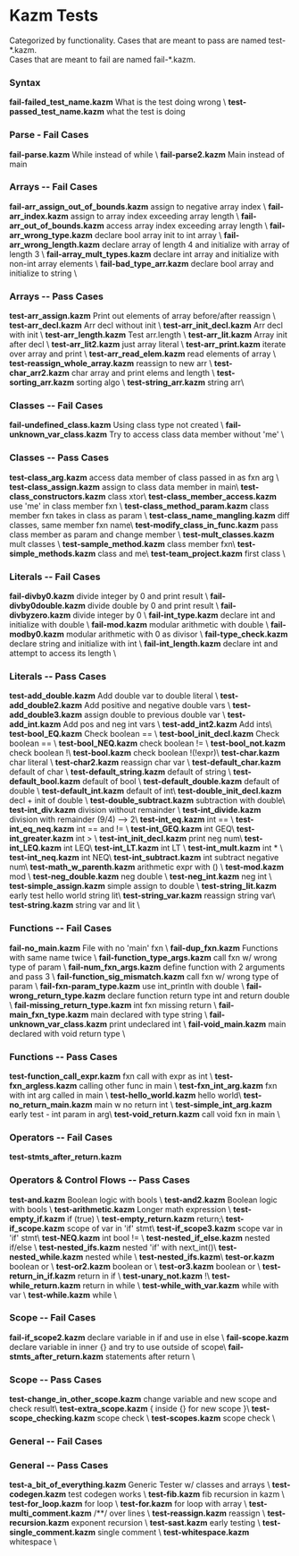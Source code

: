 # Kazm Tests 

Categorized by functionality. 
Cases that are meant to pass are named test-\*.kazm.\
Cases that are meant to fail are named fail-\*.kazm.

### Syntax

**fail-failed_test_name.kazm** What is the test doing wrong  \\
**test-passed_test_name.kazm** what the test is doing

### Parse - Fail Cases
**fail-parse.kazm** While instead of while \\
**fail-parse2.kazm** Main instead of main

### Arrays -- Fail Cases 
**fail-arr_assign_out_of_bounds.kazm** assign to negative array index \\
**fail-arr_index.kazm** assign to array index exceeding array length \\
**fail-arr_out_of_bounds.kazm** access array index exceeding array length \\
**fail-arr_wrong_type.kazm** declare bool array init to int array \\
**fail-arr_wrong_length.kazm** declare array of length 4 and initialize with array of length 3 \\
**fail-array_mult_types.kazm** declare int array and initialize with non-int array elements \\
**fail-bad_type_arr.kazm** declare bool array and initialize to string \\

### Arrays -- Pass Cases
**test-arr_assign.kazm** Print out elements of array before/after reassign \\
**test-arr_decl.kazm** Arr decl without init \\
**test-arr_init_decl.kazm** Arr decl with init \\
**test-arr_length.kazm** Test arr.length \\
**test-arr_lit.kazm** Array init after decl \\ 
**test-arr_lit2.kazm** just array literal \\
**test-arr_print.kazm** iterate over array and print \\ 
**test-arr_read_elem.kazm** read elements of array \\ 
**test-reassign_whole_array.kazm** reassign to new arr \\
**test-char_arr2.kazm** char array and print elems and length \\
**test-sorting_arr.kazm** sorting algo \\
**test-string_arr.kazm** string arr\\

### Classes -- Fail Cases 
**fail-undefined_class.kazm** Using class type not created \\
**fail-unknown_var_class.kazm** Try to access class data member without 'me' \\

### Classes -- Pass Cases 
**test-class_arg.kazm** access data member of class passed in as fxn arg  \\
**test-class_assign.kazm** assign to class data member in main\\
**test-class_constructors.kazm** class xtor\\ 
**test-class_member_access.kazm** use 'me' in class member fxn \\
**test-class_method_param.kazm** class member fxn takes in class as param \\
**test-class_name_mangling.kazm** diff classes, same member fxn name\\ 
**test-modify_class_in_func.kazm** pass class member as param and change member \\
**test-mult_classes.kazm** mult classes \\ 
**test-sample_method.kazm** class member fxn\\
**test-simple_methods.kazm** class and me\\ 
**test-team_project.kazm** first class \\

### Literals -- Fail Cases
**fail-divby0.kazm** divide integer by 0 and print result \\
**fail-divby0double.kazm** divide double by 0 and print result \\
**fail-divbyzero.kazm** divide integer by 0 \\
**fail-int_type.kazm** declare int and initialize with double \\
**fail-mod.kazm** modular arithmetic with double \\
**fail-modby0.kazm** modular arithmetic with 0 as divisor  \\
**fail-type_check.kazm** declare string and initialize with int \\
**fail-int_length.kazm** declare int and attempt to access its length \\ 

### Literals -- Pass Cases
**test-add_double.kazm** Add double var to double literal \\
**test-add_double2.kazm** Add positive and negative double vars \\
**test-add_double3.kazm** assign double to previous double var \\
**test-add_int.kazm** Add pos and neg int vars \\
**test-add_int2.kazm** Add ints\\
**test-bool_EQ.kazm** Check boolean ==  \\
**test-bool_init_decl.kazm** Check boolean == \\
**test-bool_NEQ.kazm** check boolean != \\
**test-bool_not.kazm** check boolean !\\
**test-bool.kazm** check boolean !(!expr)\\
**test-char.kazm** char literal \\
**test-char2.kazm** reassign char var \\
**test-default_char.kazm** default of char  \\
**test-default_string.kazm** default of string \\
**test-default_bool.kazm** default of bool \\
**test-default_double.kazm** default of double \\
**test-default_int.kazm** default of int\\
**test-double_init_decl.kazm** decl + init of double \\
**test-double_subtract.kazm** subtraction with double\\
**test-int_div.kazm** division without remainder \\
**test-int_divide.kazm** division with remainder (9/4) --> 2\\
**test-int_eq.kazm** int == \\
**test-int_eq_neq.kazm** int == and != \\ 
**test-int_GEQ.kazm** int GEQ\\
**test-int_greater.kazm** int > \\
**test-int_init_decl.kazm** print neg num\\ 
**test-int_LEQ.kazm** int LEQ\\
**test-int_LT.kazm** int LT \\
**test-int_mult.kazm** int * \\
**test-int_neq.kazm** int NEQ\\
**test-int_subtract.kazm** int subtract negative num\\
**test-math_w_parenth.kazm** arithmetic expr with () \\ 
**test-mod.kazm** mod \\
**test-neg_double.kazm**  neg double \\
**test-neg_int.kazm** neg int \\
**test-simple_assign.kazm** simple assign to double \\
**test-string_lit.kazm** early test hello world string lit\\
**test-string_var.kazm** reassign string var\\ 
**test-string.kazm** string var and lit  \\


### Functions -- Fail Cases
**fail-no_main.kazm** File with no 'main' fxn \\
**fail-dup_fxn.kazm** Functions with same name twice \\
**fail-function_type_args.kazm** call fxn w/ wrong type of param \\
**fail-num_fxn_args.kazm** define function with 2 arguments and pass 3 \\
**fail-function_sig_mismatch.kazm** call fxn w/ wrong type of param \\
**fail-fxn-param_type.kazm** use int_println with double \\
**fail-wrong_return_type.kazm** declare function return type int and return double  \\
**fail-missing_return_type.kazm** int fxn missing return \\
**fail-main_fxn_type.kazm** main declared with type string \\ 
**fail-unknown_var_class.kazm** print undeclared int \\
**fail-void_main.kazm** main declared with void return type \\

### Functions -- Pass Cases
**test-function_call_expr.kazm** fxn call with expr as int \\
**test-fxn_argless.kazm** calling other func in main \\
**test-fxn_int_arg.kazm** fxn with int arg called in main \\
**test-hello_world.kazm** hello world\\
**test-no_return_main.kazm** main w no return int \\
**test-simple_int_arg.kazm** early test - int param in arg\\
**test-void_return.kazm** call void fxn in main \\


### Operators -- Fail Cases
**test-stmts_after_return.kazm**

### Operators & Control Flows -- Pass Cases
**test-and.kazm**  Boolean logic with bools \\
**test-and2.kazm** Boolean logic with bools \\
**test-arithmetic.kazm**  Longer math expression \\
**test-empty_if.kazm** if (true) \\
**test-empty_return.kazm** return;\\
**test-if_scope.kazm** scope of var in 'if' stmt\\
**test-if_scope3.kazm** scope var in 'if' stmt\\
**test-NEQ.kazm** int bool != \\
**test-nested_if_else.kazm** nested if/else  \\
**test-nested_ifs.kazm** nested 'if' with next_int()\\
**test-nested_while.kazm** nested while \\
**test-nested_ifs.kazm**\\
**test-or.kazm** boolean or \\
**test-or2.kazm** boolean or \\
**test-or3.kazm** boolean or \\
**test-return_in_if.kazm** return in if \\
**test-unary_not.kazm** !\\
**test-while_return.kazm** return in while \\
**test-while_with_var.kazm** while with var 
\\
**test-while.kazm** while \\

### Scope -- Fail Cases
**fail-if_scope2.kazm** declare variable in if and use in else \\
**fail-scope.kazm** declare variable in inner {} and try to use outside of scope\\
**fail-stmts_after_return.kazm** statements after return \\


### Scope -- Pass Cases
**test-change_in_other_scope.kazm** change variable and new scope and check result\\
**test-extra_scope.kazm** { inside {} for new scope }\\
**test-scope_checking.kazm** scope check \\
**test-scopes.kazm** scope check \\

### General -- Fail Cases

### General -- Pass Cases
**test-a_bit_of_everything.kazm** Generic Tester w/ classes and arrays \\
**test-codegen.kazm** test codegen works \\
**test-fib.kazm** fib recursion in kazm \\
**test-for_loop.kazm** for loop \\
**test-for.kazm** for loop with array \\
**test-multi_comment.kazm** /**/ over lines \\
**test-reassign.kazm** reassign \\
**test-recursion.kazm** exponent recursion \\
**test-sast.kazm** early testing \\
**test-single_comment.kazm** single comment \\
**test-whitespace.kazm** whitespace \\